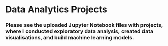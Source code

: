# Data Analytics Projects
### Please see the uploaded Jupyter Notebook files with projects, where I conducted exploratory data analysis, created data visualisations, and build machine learning models.
